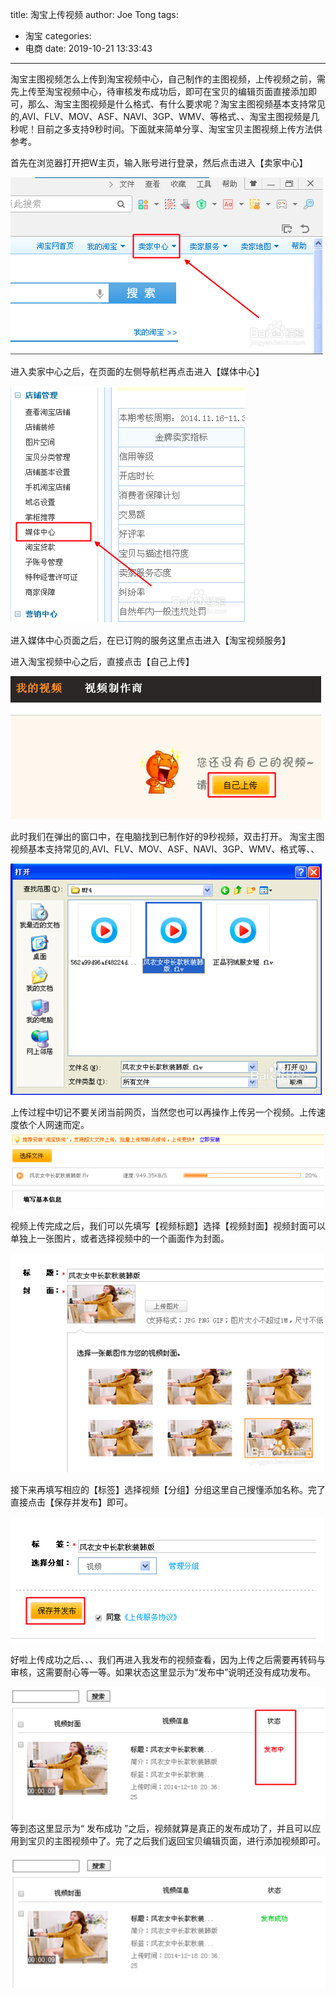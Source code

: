 title: 淘宝上传视频
author: Joe Tong
tags:
  - 淘宝
categories:
  - 电商
date: 2019-10-21 13:33:43
---
淘宝主图视频怎么上传到淘宝视频中心，自己制作的主图视频，上传视频之前，需先上传至淘宝视频中心，待审核发布成功后，即可在宝贝的编辑页面直接添加即可，那么、淘宝主图视频是什么格式、有什么要求呢？淘宝主图视频基本支持常见的,AVI、FLV、MOV、ASF、NAVI、3GP、WMV、等格式、、淘宝主图视频是几秒呢！目前之多支持9秒时间。下面就来简单分享、淘宝宝贝主图视频上传方法供参考。

首先在浏览器打开把W主页，输入账号进行登录，然后点击进入【卖家中心】

![upload successful](/images/pasted-199.png)

进入卖家中心之后，在页面的左侧导航栏再点击进入【媒体中心】

![upload successful](/images/pasted-201.png)

进入媒体中心页面之后，在已订购的服务这里点击进入【淘宝视频服务】

进入淘宝视频中心之后，直接点击【自己上传】


![upload successful](/images/pasted-202.png)


此时我们在弹出的窗口中，在电脑找到已制作好的9秒视频，双击打开。
淘宝主图视频基本支持常见的,AVI、FLV、MOV、ASF、NAVI、3GP、WMV、格式等、、



![upload successful](/images/pasted-203.png)

上传过程中切记不要关闭当前网页，当然您也可以再操作上传另一个视频。上传速度依个人网速而定。
![upload successful](/images/pasted-204.png)

视频上传完成之后，我们可以先填写【视频标题】选择【视频封面】视频封面可以单独上一张图片，或者选择视频中的一个画面作为封面。

![upload successful](/images/pasted-208.png)

接下来再填写相应的【标签】选择视频【分组】分组这里自己搜懂添加名称。完了直接点击【保存并发布】即可。

![upload successful](/images/pasted-209.png)

好啦上传成功之后、、、我们再进入我发布的视频查看，因为上传之后需要再转码与审核，这需要耐心等一等。如果状态这里显示为“发布中”说明还没有成功发布。

![upload successful](/images/pasted-205.png)
等到态这里显示为“ 发布成功 ”之后，视频就算是真正的发布成功了，并且可以应用到宝贝的主图视频中了。完了之后我们返回宝贝编辑页面，进行添加视频即可。

![upload successful](/images/pasted-210.png)






